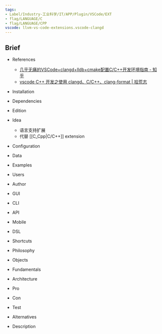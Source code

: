 ```yaml
---
tags:
- Label/Industry-工业科学/IT/APP/Plugin/VSCode/EXT
- flag/LANGUAGE/C
- flag/LANGUAGE/CPP
vscode: llvm-vs-code-extensions.vscode-clangd
---
```


## Brief

- References
    - [几乎无痛的VSCode+clangd+lldb+cmake配置C/C++开发环境指南 - 知乎](https://zhuanlan.zhihu.com/p/566365173)
    - [vscode C++ 开发之使用 clangd、C/C++、clang-format | 拾荒志](https://murphypei.github.io/blog/2022/12/vscode-clang-format.html)

- Installation

- Dependencies

- Edition

- Idea
    - 语言支持扩展
    - 代替 [[C_Cpp|C/C++]] extension

- Configuration

- Data

- Examples

- Users

- Author

- GUI

- CLI

- API

- Mobile

- DSL

- Shortcuts

- Philosophy

- Objects

- Fundamentals

- Architecture

- Pro

- Con

- Test

- Alternatives

- Description
